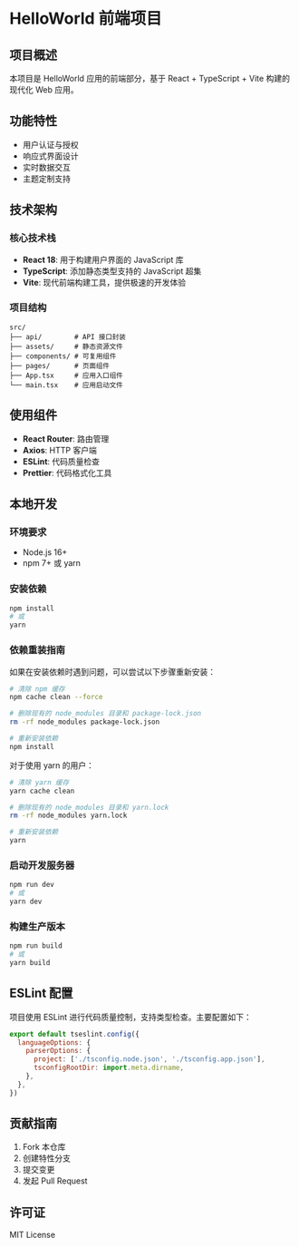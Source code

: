 # HelloWorld 前端项目

## 项目概述
本项目是 HelloWorld 应用的前端部分，基于 React + TypeScript + Vite 构建的现代化 Web 应用。

## 功能特性
- 用户认证与授权
- 响应式界面设计
- 实时数据交互
- 主题定制支持

## 技术架构
### 核心技术栈
- **React 18**: 用于构建用户界面的 JavaScript 库
- **TypeScript**: 添加静态类型支持的 JavaScript 超集
- **Vite**: 现代前端构建工具，提供极速的开发体验

### 项目结构
```
src/
├── api/        # API 接口封装
├── assets/     # 静态资源文件
├── components/ # 可复用组件
├── pages/      # 页面组件
├── App.tsx     # 应用入口组件
└── main.tsx    # 应用启动文件
```

## 使用组件
- **React Router**: 路由管理
- **Axios**: HTTP 客户端
- **ESLint**: 代码质量检查
- **Prettier**: 代码格式化工具

## 本地开发

### 环境要求
- Node.js 16+
- npm 7+ 或 yarn

### 安装依赖
```bash
npm install
# 或
yarn
```

### 依赖重装指南
如果在安装依赖时遇到问题，可以尝试以下步骤重新安装：

```bash
# 清除 npm 缓存
npm cache clean --force

# 删除现有的 node_modules 目录和 package-lock.json
rm -rf node_modules package-lock.json

# 重新安装依赖
npm install
```

对于使用 yarn 的用户：
```bash
# 清除 yarn 缓存
yarn cache clean

# 删除现有的 node_modules 目录和 yarn.lock
rm -rf node_modules yarn.lock

# 重新安装依赖
yarn
```

### 启动开发服务器
```bash
npm run dev
# 或
yarn dev
```

### 构建生产版本
```bash
npm run build
# 或
yarn build
```

## ESLint 配置
项目使用 ESLint 进行代码质量控制，支持类型检查。主要配置如下：

```js
export default tseslint.config({
  languageOptions: {
    parserOptions: {
      project: ['./tsconfig.node.json', './tsconfig.app.json'],
      tsconfigRootDir: import.meta.dirname,
    },
  },
})
```

## 贡献指南
1. Fork 本仓库
2. 创建特性分支
3. 提交变更
4. 发起 Pull Request

## 许可证
MIT License
